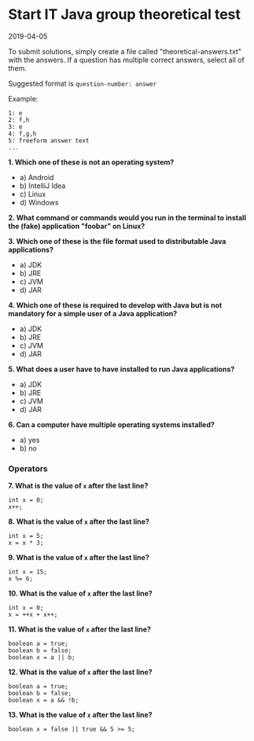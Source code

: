 # Start IT Java group theoretical test
2019-04-05

To submit solutions, simply create a file called "theoretical-answers.txt" with the answers. If a question has multiple correct answers, select all of them.

Suggested format is `question-number: answer`

Example:
```
1: e
2: f,h
3: e
4: f,g,h
5: freeform answer text
...
```

**1. Which one of these is **not** an operating system?**
- a) Android
- b) IntelliJ Idea
- c) Linux
- d) Windows

**2. What command or commands would you run in the terminal to install the (fake) application "foobar" on Linux?**

**3. Which one of these is the file format used to distributable Java applications?**
- a) JDK
- b) JRE
- c) JVM
- d) JAR

**4. Which one of these is required to develop with Java but is not mandatory for a simple user of a Java application?**
- a) JDK
- b) JRE
- c) JVM
- d) JAR

**5. What does a user have to have installed to run Java applications?**
- a) JDK
- b) JRE
- c) JVM
- d) JAR

**6. Can a computer have multiple operating systems installed?**
- a) yes
- b) no

### Operators

**7. What is the value of `x` after the last line?**
```
int x = 0;
x++;
```

**8. What is the value of `x` after the last line?**
```
int x = 5;
x = x * 3;
```

**9. What is the value of `x` after the last line?**
```
int x = 15;
x %= 6;
```

**10. What is the value of `x` after the last line?**
```
int x = 0;
x = ++x + x++;
```

**11. What is the value of `x` after the last line?**
```
boolean a = true;
boolean b = false;
boolean x = a || b;
```

**12. What is the value of `x` after the last line?**
```
boolean a = true;
boolean b = false;
boolean x = a && !b;
```

**13. What is the value of `x` after the last line?**
```
boolean x = false || true && 5 >= 5;
```
